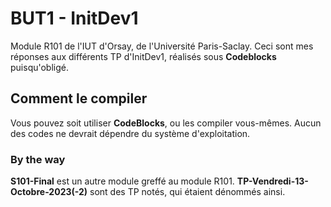 # BUT1 - InitDev1

Module R101 de l'IUT d'Orsay, de l'Université Paris-Saclay.
Ceci sont mes réponses aux différents TP d'InitDev1,
réalisés sous **Codeblocks** puisqu'obligé.

## Comment le compiler

Vous pouvez soit utiliser **CodeBlocks**, ou les compiler vous-mêmes.
Aucun des codes ne devrait dépendre du système d'exploitation.

### By the way
**S101-Final** est un autre module greffé au module R101.
**TP-Vendredi-13-Octobre-2023(-2)** sont des TP notés, qui étaient dénommés ainsi.